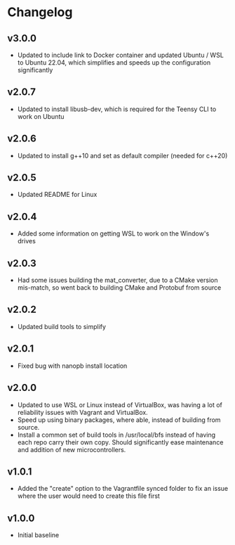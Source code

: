 # Changelog

## v3.0.0
- Updated to include link to Docker container and updated Ubuntu / WSL to Ubuntu 22.04, which simplifies and speeds up the configuration significantly

## v2.0.7
- Updated to install libusb-dev, which is required for the Teensy CLI to work on Ubuntu

## v2.0.6
- Updated to install g++10 and set as default compiler (needed for c++20)

## v2.0.5
- Updated README for Linux

## v2.0.4
- Added some information on getting WSL to work on the Window's drives

## v2.0.3
- Had some issues building the mat_converter, due to a CMake version mis-match, so went back to building CMake and Protobuf from source

## v2.0.2
- Updated build tools to simplify

## v2.0.1
- Fixed bug with nanopb install location

## v2.0.0
- Updated to use WSL or Linux instead of VirtualBox, was having a lot of reliability issues with Vagrant and VirtualBox.
- Speed up using binary packages, where able, instead of building from source.
- Install a common set of build tools in /usr/local/bfs instead of having each repo carry their own copy. Should significantly ease maintenance and addition of new microcontrollers.

## v1.0.1
- Added the "create" option to the Vagrantfile synced folder to fix an issue where the user would need to create this file first

## v1.0.0
- Initial baseline
